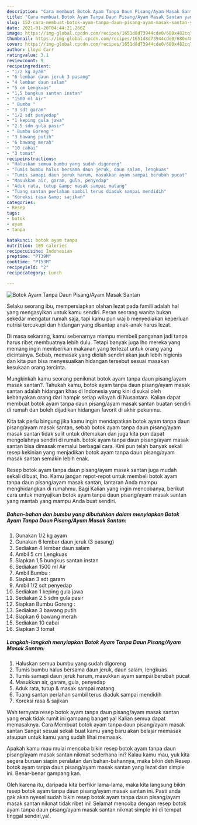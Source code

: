 ```yaml
---
description: "Cara membuat Botok Ayam Tanpa Daun Pisang/Ayam Masak Santan yang nikmat Untuk Jualan"
title: "Cara membuat Botok Ayam Tanpa Daun Pisang/Ayam Masak Santan yang nikmat Untuk Jualan"
slug: 152-cara-membuat-botok-ayam-tanpa-daun-pisang-ayam-masak-santan-yang-nikmat-untuk-jualan
date: 2021-01-20T04:44:21.266Z
image: https://img-global.cpcdn.com/recipes/1651d8d73944cde0/680x482cq70/botok-ayam-tanpa-daun-pisangayam-masak-santan-foto-resep-utama.jpg
thumbnail: https://img-global.cpcdn.com/recipes/1651d8d73944cde0/680x482cq70/botok-ayam-tanpa-daun-pisangayam-masak-santan-foto-resep-utama.jpg
cover: https://img-global.cpcdn.com/recipes/1651d8d73944cde0/680x482cq70/botok-ayam-tanpa-daun-pisangayam-masak-santan-foto-resep-utama.jpg
author: Lloyd Carr
ratingvalue: 3.1
reviewcount: 9
recipeingredient:
- "1/2 kg ayam"
- "6 lembar daun jeruk 3 pasang"
- "4 lembar daun salam"
- "5 cm Lengkuas"
- "1,5 bungkus santan instan"
- "1500 ml Air"
- " Bumbu "
- "3 sdt garam"
- "1/2 sdt penyedap"
- "1 keping gula jawa"
- "2.5 sdm gula pasir"
- " Bumbu Goreng "
- "3 bawang putih"
- "6 bawang merah"
- "10 cabai"
- "3 tomat"
recipeinstructions:
- "Haluskan semua bumbu yang sudah digoreng"
- "Tumis bumbu halus bersama daun jeruk, daun salam, lengkuas"
- "Tumis samapi daun jeruk harum, masukkan ayam sampai berubah pucat"
- "Masukkan air, garam, gula, penyedap"
- "Aduk rata, tutup &amp; masak sampai matang"
- "Tuang santan perlahan sambil terus diaduk sampai mendidih"
- "Koreksi rasa &amp; sajikan"
categories:
- Resep
tags:
- botok
- ayam
- tanpa

katakunci: botok ayam tanpa 
nutrition: 109 calories
recipecuisine: Indonesian
preptime: "PT39M"
cooktime: "PT53M"
recipeyield: "2"
recipecategory: Lunch

---
```



![Botok Ayam Tanpa Daun Pisang/Ayam Masak Santan](https://img-global.cpcdn.com/recipes/1651d8d73944cde0/680x482cq70/botok-ayam-tanpa-daun-pisangayam-masak-santan-foto-resep-utama.jpg)

Selaku seorang ibu, mempersiapkan olahan lezat pada famili adalah hal yang mengasyikan untuk kamu sendiri. Peran seorang  wanita bukan sekedar mengatur rumah saja, tapi kamu pun wajib menyediakan keperluan nutrisi tercukupi dan hidangan yang disantap anak-anak harus lezat.

Di masa  sekarang, kamu sebenarnya mampu membeli panganan jadi tanpa harus ribet membuatnya lebih dulu. Tetapi banyak juga lho mereka yang memang ingin memberikan makanan yang terlezat untuk orang yang dicintainya. Sebab, memasak yang diolah sendiri akan jauh lebih higienis dan kita pun bisa menyesuaikan hidangan tersebut sesuai masakan kesukaan orang tercinta. 



Mungkinkah kamu seorang penikmat botok ayam tanpa daun pisang/ayam masak santan?. Tahukah kamu, botok ayam tanpa daun pisang/ayam masak santan adalah hidangan khas di Indonesia yang kini disukai oleh kebanyakan orang dari hampir setiap wilayah di Nusantara. Kalian dapat membuat botok ayam tanpa daun pisang/ayam masak santan buatan sendiri di rumah dan boleh dijadikan hidangan favorit di akhir pekanmu.

Kita tak perlu bingung jika kamu ingin mendapatkan botok ayam tanpa daun pisang/ayam masak santan, sebab botok ayam tanpa daun pisang/ayam masak santan tidak sulit untuk ditemukan dan juga kita pun dapat mengolahnya sendiri di rumah. botok ayam tanpa daun pisang/ayam masak santan bisa dimasak memalui berbagai cara. Kini pun telah banyak sekali resep kekinian yang menjadikan botok ayam tanpa daun pisang/ayam masak santan semakin lebih enak.

Resep botok ayam tanpa daun pisang/ayam masak santan juga mudah sekali dibuat, lho. Kamu jangan repot-repot untuk membeli botok ayam tanpa daun pisang/ayam masak santan, lantaran Anda mampu menghidangkan di rumahmu. Bagi Kalian yang ingin mencobanya, berikut cara untuk menyajikan botok ayam tanpa daun pisang/ayam masak santan yang mantab yang mampu Anda buat sendiri.

<!--inarticleads1-->

##### Bahan-bahan dan bumbu yang dibutuhkan dalam menyiapkan Botok Ayam Tanpa Daun Pisang/Ayam Masak Santan:

1. Gunakan 1/2 kg ayam
1. Gunakan 6 lembar daun jeruk (3 pasang)
1. Sediakan 4 lembar daun salam
1. Ambil 5 cm Lengkuas
1. Siapkan 1,5 bungkus santan instan
1. Sediakan 1500 ml Air
1. Ambil  Bumbu :
1. Siapkan 3 sdt garam
1. Ambil 1/2 sdt penyedap
1. Sediakan 1 keping gula jawa
1. Sediakan 2.5 sdm gula pasir
1. Siapkan  Bumbu Goreng :
1. Sediakan 3 bawang putih
1. Siapkan 6 bawang merah
1. Sediakan 10 cabai
1. Siapkan 3 tomat




<!--inarticleads2-->

##### Langkah-langkah menyiapkan Botok Ayam Tanpa Daun Pisang/Ayam Masak Santan:

1. Haluskan semua bumbu yang sudah digoreng
1. Tumis bumbu halus bersama daun jeruk, daun salam, lengkuas
1. Tumis samapi daun jeruk harum, masukkan ayam sampai berubah pucat
1. Masukkan air, garam, gula, penyedap
1. Aduk rata, tutup &amp; masak sampai matang
1. Tuang santan perlahan sambil terus diaduk sampai mendidih
1. Koreksi rasa &amp; sajikan




Wah ternyata resep botok ayam tanpa daun pisang/ayam masak santan yang enak tidak rumit ini gampang banget ya! Kalian semua dapat memasaknya. Cara Membuat botok ayam tanpa daun pisang/ayam masak santan Sangat sesuai sekali buat kamu yang baru akan belajar memasak ataupun untuk kamu yang sudah lihai memasak.

Apakah kamu mau mulai mencoba bikin resep botok ayam tanpa daun pisang/ayam masak santan nikmat sederhana ini? Kalau kamu mau, yuk kita segera buruan siapin peralatan dan bahan-bahannya, maka bikin deh Resep botok ayam tanpa daun pisang/ayam masak santan yang lezat dan simple ini. Benar-benar gampang kan. 

Oleh karena itu, daripada kita berfikir lama-lama, maka kita langsung bikin resep botok ayam tanpa daun pisang/ayam masak santan ini. Pasti anda gak akan nyesel sudah bikin resep botok ayam tanpa daun pisang/ayam masak santan nikmat tidak ribet ini! Selamat mencoba dengan resep botok ayam tanpa daun pisang/ayam masak santan nikmat simple ini di tempat tinggal sendiri,ya!.

